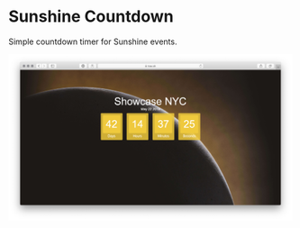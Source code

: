 # Sunshine Countdown
Simple countdown timer for Sunshine events.

![Screenshot](./assets/images/screenshot.png)